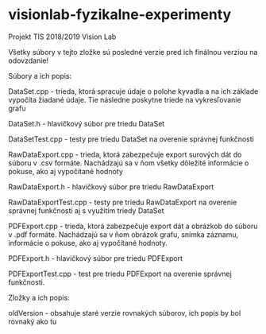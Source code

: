 # visionlab-fyzikalne-experimenty
Projekt TIS 2018/2019 Vision Lab

Všetky súbory v tejto zložke sú posledné verzie pred ich finálnou verziou na odovzdanie!

Súbory a ich popis:

DataSet.cpp - trieda, ktorá spracuje údaje o polohe kyvadla a na ich základe vypočíta žiadané údaje. Tie následne poskytne triede na vykresľovanie grafu

DataSet.h - hlavičkový súbor pre triedu DataSet

DataSetTest.cpp - testy pre triedu DataSet na overenie správnej funkčnosti

RawDataExport.cpp - trieda, ktorá zabezpečuje export surových dát do súboru v .csv formáte. Nachádzajú sa v ňom všetky dôležité informácie o pokuse, ako aj vypočítané hodnoty

RawDataExport.h - hlavičkový súbor pre triedu RawDataExport

RawDataExportTest.cpp - testy pre triedu RawDataExport na overenie správnej funkčnosti aj s využitím triedy DataSet

PDFExport.cpp - trieda, ktorá zabezpečuje export dát a obrázkob do súboru v .pdf formáte. Nachádzajú sa v ňom obrázok grafu, snímka záznamu, informácie o pokuse, ako aj vypočítané hodnoty.

PDFExport.h - hlavičkový súbor pre triedu PDFExport

PDFExportTest.cpp - test pre triedu PDFExport na overenie správnej funkčnosti.

Zložky a ich popis:

oldVersion - obsahuje staré verzie rovnakých súborov, ich popis by bol rovnaký ako tu
